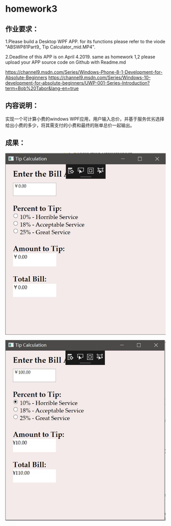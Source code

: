 # homework3

## 作业要求：

1.Please build a Desktop WPF APP. for its functions please refer to the viode "ABSWP81Part9_ Tip Calculator_mid.MP4".

2.Deadline of this APP is on April 4.2019. same as homework 1,2 please upload your APP source code on Github with Readme.md

https://channel9.msdn.com/Series/Windows-Phone-8-1-Development-for-Absolute-Beginners
https://channel9.msdn.com/Series/Windows-10-development-for-absolute-beginners/UWP-001-Series-Introduction?term=Bob%20Tabor&lang-en=true



## 内容说明：

实现一个可计算小费的windows WPF应用，用户输入总价，并基于服务优劣选择给出小费的多少，将其需支付的小费和最终的账单总价一起输出。



## 成果：

![](Homework3/说明2.JPG)

![说明2](Homework3/说明1.JPG)

